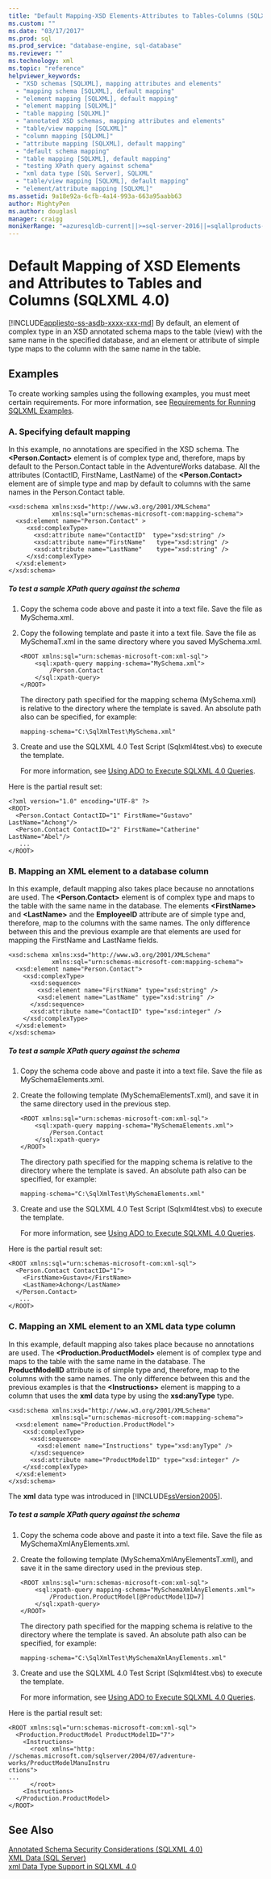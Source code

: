```yaml
---
title: "Default Mapping-XSD Elements-Attributes to Tables-Columns (SQLXML 4.0) | Microsoft Docs"
ms.custom: ""
ms.date: "03/17/2017"
ms.prod: sql
ms.prod_service: "database-engine, sql-database"
ms.reviewer: ""
ms.technology: xml
ms.topic: "reference"
helpviewer_keywords: 
  - "XSD schemas [SQLXML], mapping attributes and elements"
  - "mapping schema [SQLXML], default mapping"
  - "element mapping [SQLXML], default mapping"
  - "element mapping [SQLXML]"
  - "table mapping [SQLXML]"
  - "annotated XSD schemas, mapping attributes and elements"
  - "table/view mapping [SQLXML]"
  - "column mapping [SQLXML]"
  - "attribute mapping [SQLXML], default mapping"
  - "default schema mapping"
  - "table mapping [SQLXML], default mapping"
  - "testing XPath query against schema"
  - "xml data type [SQL Server], SQLXML"
  - "table/view mapping [SQLXML], default mapping"
  - "element/attribute mapping [SQLXML]"
ms.assetid: 9a18e92a-6cfb-4a14-993a-663a95aabb63
author: MightyPen
ms.author: douglasl
manager: craigg
monikerRange: "=azuresqldb-current||>=sql-server-2016||=sqlallproducts-allversions||>=sql-server-linux-2017||=azuresqldb-mi-current"
---
```

# Default Mapping of XSD Elements and Attributes to Tables and Columns (SQLXML 4.0)
[!INCLUDE[appliesto-ss-asdb-xxxx-xxx-md](../../includes/appliesto-ss-asdb-xxxx-xxx-md.md)]
  By default, an element of complex type in an XSD annotated schema maps to the table (view) with the same name in the specified database, and an element or attribute of simple type maps to the column with the same name in the table.  
  
## Examples  
 To create working samples using the following examples, you must meet certain requirements. For more information, see [Requirements for Running SQLXML Examples](../../relational-databases/sqlxml/requirements-for-running-sqlxml-examples.md).  
  
### A. Specifying default mapping  
 In this example, no annotations are specified in the XSD schema. The **\<Person.Contact>** element is of complex type and, therefore, maps by default to the Person.Contact table in the AdventureWorks database. All the attributes (ContactID, FirstName, LastName) of the **\<Person.Contact>** element are of simple type and map by default to columns with the same names in the Person.Contact table.  
  
```  
<xsd:schema xmlns:xsd="http://www.w3.org/2001/XMLSchema"   
            xmlns:sql="urn:schemas-microsoft-com:mapping-schema">  
  <xsd:element name="Person.Contact" >  
     <xsd:complexType>  
       <xsd:attribute name="ContactID"  type="xsd:string" />   
       <xsd:attribute name="FirstName"   type="xsd:string" />   
       <xsd:attribute name="LastName"    type="xsd:string" />   
     </xsd:complexType>  
  </xsd:element>  
</xsd:schema>  
```  
  
##### To test a sample XPath query against the schema  
  
1.  Copy the schema code above and paste it into a text file. Save the file as MySchema.xml.  
  
2.  Copy the following template and paste it into a text file. Save the file as MySchemaT.xml in the same directory where you saved MySchema.xml.  
  
    ```  
    <ROOT xmlns:sql="urn:schemas-microsoft-com:xml-sql">  
        <sql:xpath-query mapping-schema="MySchema.xml">  
            /Person.Contact  
        </sql:xpath-query>  
    </ROOT>  
    ```  
  
     The directory path specified for the mapping schema (MySchema.xml) is relative to the directory where the template is saved. An absolute path also can be specified, for example:  
  
    ```  
    mapping-schema="C:\SqlXmlTest\MySchema.xml"  
    ```  
  
3.  Create and use the SQLXML 4.0 Test Script (Sqlxml4test.vbs) to execute the template.  
  
     For more information, see [Using ADO to Execute SQLXML 4.0 Queries](../../relational-databases/sqlxml/using-ado-to-execute-sqlxml-4-0-queries.md).  
  
 Here is the partial result set:  
  
```  
<?xml version="1.0" encoding="UTF-8" ?>  
<ROOT>  
  <Person.Contact ContactID="1" FirstName="Gustavo" LastName="Achong"/>  
  <Person.Contact ContactID="2" FirstName="Catherine" LastName="Abel"/>  
   ...  
</ROOT>  
```  
  
### B. Mapping an XML element to a database column  
 In this example, default mapping also takes place because no annotations are used. The **\<Person.Contact>** element is of complex type and maps to the table with the same name in the database. The elements **\<FirstName>** and **\<LastName>** and the **EmployeeID** attribute are of simple type and, therefore, map to the columns with the same names. The only difference between this and the previous example are that elements are used for mapping the FirstName and LastName fields.  
  
```  
<xsd:schema xmlns:xsd="http://www.w3.org/2001/XMLSchema"   
            xmlns:sql="urn:schemas-microsoft-com:mapping-schema">  
  <xsd:element name="Person.Contact">  
    <xsd:complexType>  
      <xsd:sequence>  
        <xsd:element name="FirstName" type="xsd:string" />   
        <xsd:element name="LastName" type="xsd:string" />   
      </xsd:sequence>  
      <xsd:attribute name="ContactID" type="xsd:integer" />   
    </xsd:complexType>  
  </xsd:element>  
</xsd:schema>  
```  
  
##### To test a sample XPath query against the schema  
  
1.  Copy the schema code above and paste it into a text file. Save the file as MySchemaElements.xml.  
  
2.  Create the following template (MySchemaElementsT.xml), and save it in the same directory used in the previous step.  
  
    ```  
    <ROOT xmlns:sql="urn:schemas-microsoft-com:xml-sql">  
        <sql:xpath-query mapping-schema="MySchemaElements.xml">  
            /Person.Contact  
        </sql:xpath-query>  
    </ROOT>  
    ```  
  
     The directory path specified for the mapping schema is relative to the directory where the template is saved. An absolute path also can be specified, for example:  
  
    ```  
    mapping-schema="C:\SqlXmlTest\MySchemaElements.xml"  
    ```  
  
3.  Create and use the SQLXML 4.0 Test Script (Sqlxml4test.vbs) to execute the template.  
  
     For more information, see [Using ADO to Execute SQLXML 4.0 Queries](../../relational-databases/sqlxml/using-ado-to-execute-sqlxml-4-0-queries.md).  
  
 Here is the partial result set:  
  
```  
<ROOT xmlns:sql="urn:schemas-microsoft-com:xml-sql">  
  <Person.Contact ContactID="1">  
    <FirstName>Gustavo</FirstName>  
    <LastName>Achong</LastName>  
  </Person.Contact>  
   ...  
</ROOT>  
```  
  
### C. Mapping an XML element to an XML data type column  
 In this example, default mapping also takes place because no annotations are used. The **\<Production.ProductModel>** element is of complex type and maps to the table with the same name in the database. The **ProductModelID** attribute is of simple type and, therefore, map to the columns with the same names. The only difference between this and the previous examples is that the **\<Instructions>** element is mapping to a column that uses the **xml** data type by using the **xsd:anyType** type.  
  
```  
<xsd:schema xmlns:xsd="http://www.w3.org/2001/XMLSchema"   
            xmlns:sql="urn:schemas-microsoft-com:mapping-schema">  
  <xsd:element name="Production.ProductModel">  
    <xsd:complexType>  
      <xsd:sequence>  
        <xsd:element name="Instructions" type="xsd:anyType" />   
      </xsd:sequence>  
      <xsd:attribute name="ProductModelID" type="xsd:integer" />   
    </xsd:complexType>  
  </xsd:element>  
</xsd:schema>  
```  
  
 The **xml** data type was introduced in [!INCLUDE[ssVersion2005](../../includes/ssversion2005-md.md)].  
  
##### To test a sample XPath query against the schema  
  
1.  Copy the schema code above and paste it into a text file. Save the file as MySchemaXmlAnyElements.xml.  
  
2.  Create the following template (MySchemaXmlAnyElementsT.xml), and save it in the same directory used in the previous step.  
  
    ```  
    <ROOT xmlns:sql="urn:schemas-microsoft-com:xml-sql">  
        <sql:xpath-query mapping-schema="MySchemaXmlAnyElements.xml">  
            /Production.ProductModel[@ProductModelID=7]  
        </sql:xpath-query>  
    </ROOT>  
    ```  
  
     The directory path specified for the mapping schema is relative to the directory where the template is saved. An absolute path also can be specified, for example:  
  
    ```  
    mapping-schema="C:\SqlXmlTest\MySchemaXmlAnyElements.xml"  
    ```  
  
3.  Create and use the SQLXML 4.0 Test Script (Sqlxml4test.vbs) to execute the template.  
  
     For more information, see [Using ADO to Execute SQLXML 4.0 Queries](../../relational-databases/sqlxml/using-ado-to-execute-sqlxml-4-0-queries.md).  
  
 Here is the partial result set:  
  
```  
<ROOT xmlns:sql="urn:schemas-microsoft-com:xml-sql">  
  <Production.ProductModel ProductModelID="7">  
    <Instructions>  
      <root xmlns="http:  
//schemas.microsoft.com/sqlserver/2004/07/adventure-works/ProductModelManuInstru  
ctions">  
...  
      </root>  
    <Instructions>  
  </Production.ProductModel>  
</ROOT>  
```  
  
## See Also  
 [Annotated Schema Security Considerations &#40;SQLXML 4.0&#41;](../../relational-databases/sqlxml-annotated-xsd-schemas-xpath-queries/security/annotated-schema-security-considerations-sqlxml-4-0.md)   
 [XML Data &#40;SQL Server&#41;](../../relational-databases/xml/xml-data-sql-server.md)   
 [xml Data Type Support in SQLXML 4.0](../../relational-databases/sqlxml/xml-data-type-support-in-sqlxml-4-0.md)  
  
  
